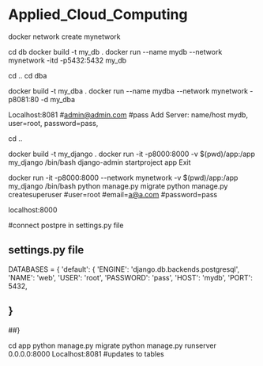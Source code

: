 # Applied_Cloud_Computing

docker network create mynetwork

cd db
docker build -t my_db .
docker run --name mydb --network mynetwork -itd -p5432:5432 my_db

cd ..
cd dba

docker build -t my_dba .
docker run --name mydba --network mynetwork -p8081:80 -d my_dba 

Localhost:8081
#admin@admin.com
#pass
Add Server: name/host mydb, user=root, password=pass, 

cd ..

docker build -t my_django .
docker run -it -p8000:8000 -v $(pwd)/app:/app my_django /bin/bash
django-admin startproject app
Exit

docker run -it -p8000:8000 --network mynetwork -v $(pwd)/app:/app my_django /bin/bash
python manage.py migrate
python manage.py createsuperuser
#user=root
#email=a@a.com
#password=pass

localhost:8000


#connect postpre in settings.py file
## settings.py file 
 DATABASES = {
    'default': {
        'ENGINE': 'django.db.backends.postgresql',
        'NAME': 'web',
        'USER': 'root',
        'PASSWORD': 'pass',
        'HOST': 'mydb',
        'PORT': 5432,
  ##  }
##}

cd app
python manage.py migrate
python manage.py runserver 0.0.0.0:8000
Localhost:8081
#updates to tables 
